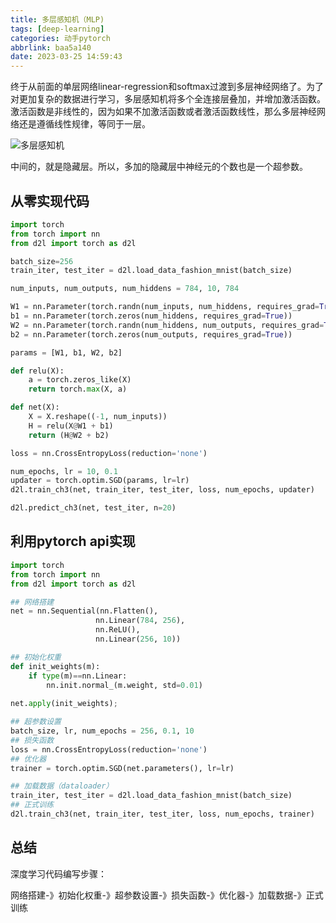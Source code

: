 ```yaml
---
title: 多层感知机（MLP)
tags: [deep-learning]
categories: 动手pytorch
abbrlink: baa5a140
date: 2023-03-25 14:59:43
---
```

终于从前面的单层网络linear-regression和softmax过渡到多层神经网络了。为了对更加复杂的数据进行学习，多层感知机将多个全连接层叠加，并增加激活函数。激活函数是非线性的，因为如果不加激活函数或者激活函数线性，那么多层神经网络还是遵循线性规律，等同于一层。

![多层感知机](https://files.catbox.moe/i5059a.png)

中间的，就是隐藏层。所以，多加的隐藏层中神经元的个数也是一个超参数。

## 从零实现代码

```python
import torch
from torch import nn
from d2l import torch as d2l

batch_size=256
train_iter, test_iter = d2l.load_data_fashion_mnist(batch_size)
```

```python
num_inputs, num_outputs, num_hiddens = 784, 10, 784

W1 = nn.Parameter(torch.randn(num_inputs, num_hiddens, requires_grad=True) * 0.01)
b1 = nn.Parameter(torch.zeros(num_hiddens, requires_grad=True))
W2 = nn.Parameter(torch.randn(num_hiddens, num_outputs, requires_grad=True) * 0.01)
b2 = nn.Parameter(torch.zeros(num_outputs, requires_grad=True))

params = [W1, b1, W2, b2]
```

```python
def relu(X):
    a = torch.zeros_like(X)
    return torch.max(X, a)
```

```python
def net(X):
    X = X.reshape((-1, num_inputs))
    H = relu(X@W1 + b1)
    return (H@W2 + b2)
```

```python
loss = nn.CrossEntropyLoss(reduction='none')
```

```python
num_epochs, lr = 10, 0.1
updater = torch.optim.SGD(params, lr=lr)
d2l.train_ch3(net, train_iter, test_iter, loss, num_epochs, updater)
```

```python
d2l.predict_ch3(net, test_iter, n=20)
```

## 利用pytorch api实现

```python
import torch
from torch import nn
from d2l import torch as d2l
```

```python
## 网络搭建
net = nn.Sequential(nn.Flatten(),
                   nn.Linear(784, 256),
                   nn.ReLU(),
                   nn.Linear(256, 10))

## 初始化权重
def init_weights(m):
    if type(m)==nn.Linear:
        nn.init.normal_(m.weight, std=0.01)
  
net.apply(init_weights);
```

```python
## 超参数设置
batch_size, lr, num_epochs = 256, 0.1, 10
## 损失函数
loss = nn.CrossEntropyLoss(reduction='none')
## 优化器
trainer = torch.optim.SGD(net.parameters(), lr=lr)
```

```python
## 加载数据（dataloader）
train_iter, test_iter = d2l.load_data_fashion_mnist(batch_size)
## 正式训练
d2l.train_ch3(net, train_iter, test_iter, loss, num_epochs, trainer)
```

## 总结

深度学习代码编写步骤：

网络搭建-》初始化权重-》超参数设置-》损失函数-》优化器-》加载数据-》正式训练
